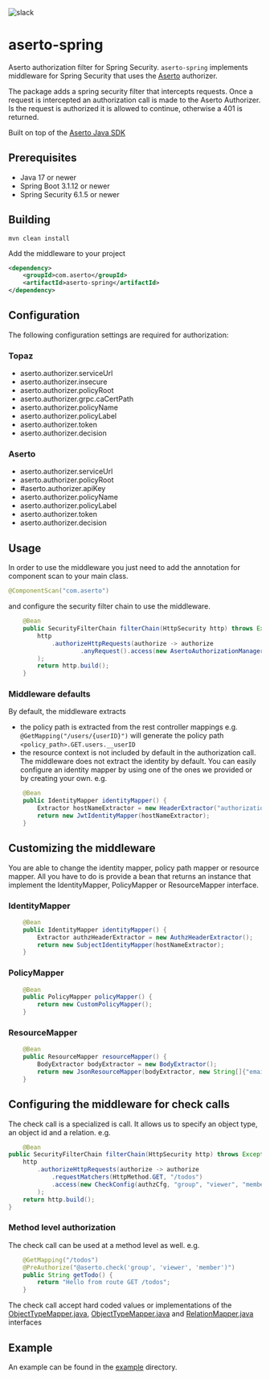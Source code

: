 ![slack](https://img.shields.io/badge/slack-Aserto%20Community-brightgreen)

# aserto-spring
Aserto authorization filter for Spring Security.
`aserto-spring` implements middleware for Spring Security that uses the [Aserto](https://aserto.com) authorizer.

The package adds a spring security filter that intercepts requests. Once a request is intercepted an authorization call
is made to the Aserto Authorizer. Is the request is authorized it is allowed to continue, otherwise a 401 is returned.

Built on top of the [Aserto Java SDK](https://github.com/aserto-dev/aserto-java)

## Prerequisites
- Java 17  or newer
- Spring Boot 3.1.12 or newer
- Spring Security 6.1.5 or newer

## Building

```mvn clean install```

Add the middleware to your project

```xml
<dependency>
    <groupId>com.aserto</groupId>
    <artifactId>aserto-spring</artifactId>
</dependency>
```

## Configuration
The following configuration settings are required for authorization:

### Topaz
- aserto.authorizer.serviceUrl
- aserto.authorizer.insecure
- aserto.authorizer.policyRoot
- aserto.authorizer.grpc.caCertPath
- aserto.authorizer.policyName
- aserto.authorizer.policyLabel
- aserto.authorizer.token
- aserto.authorizer.decision


### Aserto
- aserto.authorizer.serviceUrl
- aserto.authorizer.policyRoot
- #aserto.authorizer.apiKey
- aserto.authorizer.policyName
- aserto.authorizer.policyLabel
- aserto.authorizer.token
- aserto.authorizer.decision

## Usage
In order to use the middleware you just need to add the annotation for component scan to your main class.
```java
@ComponentScan("com.aserto")
```

and configure the security filter chain to use the middleware.

```java
    @Bean
    public SecurityFilterChain filterChain(HttpSecurity http) throws Exception {
        http
            .authorizeHttpRequests(authorize -> authorize
                    .anyRequest().access(new AsertoAuthorizationManager(authzCfg))
        );
        return http.build();
    }
```
### Middleware defaults
By default, the middleware extracts
- the policy path is extracted from the rest controller mappings e.g. `@GetMapping("/users/{userID}")` will generate the policy path `<policy_path>.GET.users.__userID`
- the resource context is not included by default in the authorization call. 
The middleware does not extract the identity by default. You can easily configure an identity mapper by using one of the ones we provided or by creating your own.
e.g.
```java
    @Bean
    public IdentityMapper identityMapper() {
        Extractor hostNameExtractor = new HeaderExtractor("authorization");
        return new JwtIdentityMapper(hostNameExtractor);
    }
```

## Customizing the middleware

You are able to change the identity mapper, policy path mapper or resource mapper.
All you have to do is provide a bean that returns an instance that implement the IdentityMapper, PolicyMapper or ResourceMapper interface.

### IdentityMapper

```java
    @Bean
    public IdentityMapper identityMapper() {
        Extractor authzHeaderExtractor = new AuthzHeaderExtractor();
        return new SubjectIdentityMapper(hostNameExtractor);
    }
```

### PolicyMapper

```java
    @Bean
    public PolicyMapper policyMapper() {
        return new CustomPolicyMapper();
    }
```

### ResourceMapper

```java
    @Bean
    public ResourceMapper resourceMapper() {
        BodyExtractor bodyExtractor = new BodyExtractor();
        return new JsonResourceMapper(bodyExtractor, new String[]{"email", "name", "aud"});
    }
```

## Configuring the middleware for check calls
The check call is a specialized is call. It allows us to specify an object type, an object id and a relation.
e.g.

```java
    @Bean
public SecurityFilterChain filterChain(HttpSecurity http) throws Exception {
    http
        .authorizeHttpRequests(authorize -> authorize
            .requestMatchers(HttpMethod.GET, "/todos")
            .access(new CheckConfig(authzCfg, "group", "viewer", "member").getAuthManager())
        );
    return http.build();
}
```

### Method level authorization
The check call can be used at a method level as well.
e.g.
```java
    @GetMapping("/todos")
    @PreAuthorize("@aserto.check('group', 'viewer', 'member')")
    public String getTodo() {
        return "Hello from route GET /todos";
    }
```
The check call accept hard coded values or implementations of the [ObjectTypeMapper.java](src%2Fmain%2Fjava%2Fcom%2Faserto%2Fauthorizer%2Fmapper%2Fobject%2FObjectTypeMapper.java),
[ObjectTypeMapper.java](src%2Fmain%2Fjava%2Fcom%2Faserto%2Fauthorizer%2Fmapper%2Fobject%2FObjectTypeMapper.java) and [RelationMapper.java](src%2Fmain%2Fjava%2Fcom%2Faserto%2Fauthorizer%2Fmapper%2Frelation%2FRelationMapper.java)
interfaces

## Example

An example can be found in the [example](https://github.com/aserto-dev/aserto-spring/tree/main/examples) directory.